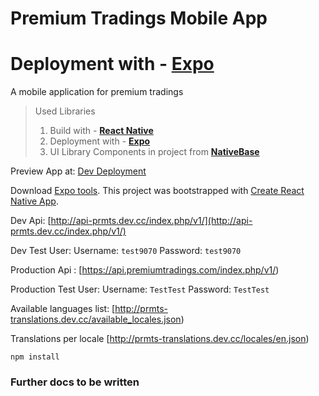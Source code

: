 # Premium Tradings Mobile App
# Deployment with - **[Expo](https://expo.io/)**
A mobile application for premium tradings

> Used Libraries
>1. Build with - **[React Native](https://facebook.github.io/react-native/)**
>2. Deployment with - **[Expo](https://expo.io/)**
>3. UI Library Components in project from **[NativeBase](http://docs.nativebase.io/Components.html#Components)**

Preview App at:
[Dev Deployment](https://expo.io/@alexppetrov/0213e570e52148c67cde8af51fef384d61456121)

Download [Expo tools](https://docs.expo.io/versions/latest/introduction/installation.html).
This project was bootstrapped with [Create React Native App](https://github.com/react-community/create-react-native-app).

Dev Api: [http://api-prmts.dev.cc/index.php/v1/](http://api-prmts.dev.cc/index.php/v1/)

Dev Test User:
Username: `test9070`
Password: `test9070`

Production Api : [https://api.premiumtradings.com/index.php/v1/)

Production Test User:
Username: `TestTest`
Password: `TestTest`

Available languages list: [http://prmts-translations.dev.cc/available_locales.json)

Translations per locale [http://prmts-translations.dev.cc/locales/en.json)



```
npm install
```

### Further docs to be written


